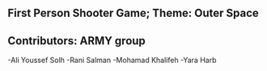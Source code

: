 ## First Person Shooter Game; Theme: Outer Space

## Contributors: ARMY group
-Ali Youssef Solh
-Rani Salman
-Mohamad Khalifeh
-Yara Harb
